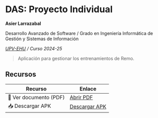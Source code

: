 # DAS: Proyecto Individual
**Asier Larrazabal**

Desarrollo Avanzado de Software / Grado en Ingeniería Informática de Gestión y Sistemas de Información

*[UPV-EHU](https://www.ehu.eus/) / Curso 2024-25*

> Aplicación para gestionar los entrenamientos de Remo.

## Recursos

| Recurso                  | Enlace |
|--------------------------|--------|
| 📄 Ver documento (PDF)  | [Abrir PDF](https://github.com/2001uri15/DAS-Proyecto-Individual/blob/main/DAS_Documentaci%C3%B3n_01.pdf) |
| 📥 Descargar APK        | [Descargar APK](https://github.com/2001uri15/DAS-Proyecto-Individual/blob/main/Garatu.apk) |


